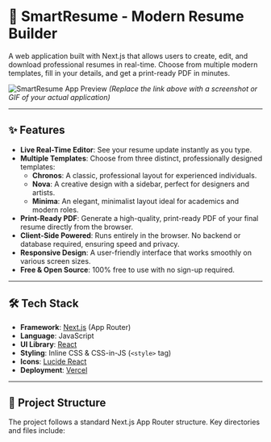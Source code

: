 # 🚀 SmartResume - Modern Resume Builder

A web application built with Next.js that allows users to create, edit, and download professional resumes in real-time. Choose from multiple modern templates, fill in your details, and get a print-ready PDF in minutes.

![SmartResume App Preview](https://i.imgur.com/your-screenshot-url.png)
*(Replace the link above with a screenshot or GIF of your actual application)*

---

## ✨ Features

- **Live Real-Time Editor**: See your resume update instantly as you type.
- **Multiple Templates**: Choose from three distinct, professionally designed templates:
    - **Chronos**: A classic, professional layout for experienced individuals.
    - **Nova**: A creative design with a sidebar, perfect for designers and artists.
    - **Minima**: An elegant, minimalist layout ideal for academics and modern roles.
- **Print-Ready PDF**: Generate a high-quality, print-ready PDF of your final resume directly from the browser.
- **Client-Side Powered**: Runs entirely in the browser. No backend or database required, ensuring speed and privacy.
- **Responsive Design**: A user-friendly interface that works smoothly on various screen sizes.
- **Free & Open Source**: 100% free to use with no sign-up required.

---

## 🛠️ Tech Stack

- **Framework**: [Next.js](https://nextjs.org/) (App Router)
- **Language**: JavaScript
- **UI Library**: [React](https://reactjs.org/)
- **Styling**: Inline CSS & CSS-in-JS (`<style>` tag)
- **Icons**: [Lucide React](https://lucide.dev/)
- **Deployment**: [Vercel](https://vercel.com/)

---

## 📂 Project Structure

The project follows a standard Next.js App Router structure. Key directories and files include:
